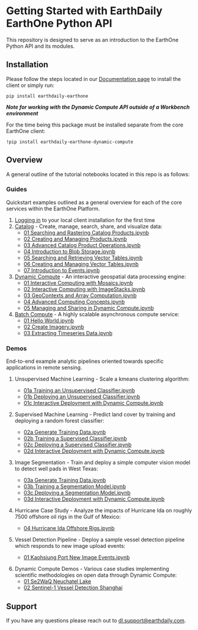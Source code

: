 # Getting Started with EarthDaily EarthOne Python API

This repository is designed to serve as an introduction to the EarthOne Python API and its modules.

## Installation

Please follow the steps located in our [Documentation page](https://docs.earthone.earthdaily.com/installation.html) to install the client or simply run:

    pip install earthdaily-earthone

**_Note for working with the Dynamic Compute API outside of a Workbench environment_**

For the time being this package must be installed separate from the core EarthOne client:

    !pip install earthdaily-earthone-dynamic-compute

## Overview

A general outline of the tutorial notebooks located in this repo is as follows:

### Guides

Quickstart examples outlined as a general overview for each of the core services within the EarthOne Platform.

1. [Logging in](guides/01%20Logging%20In.ipynb) to your local client installation for the first time
2. [Catalog](https://docs.descarteslabs.com/descarteslabs/catalog/readme.html) - Create, manage, search, share, and visualize data:
   - [01 Searching and Rastering Catalog Products.ipynb](guides/catalog/01%20Searching%20and%20Rastering%20Catalog%20Products.ipynb)
   - [02 Creating and Managing Products.ipynb](guides/catalog/02%20Creating%20and%20Managing%20Products.ipynb)
   - [03 Advanced Catalog Product Operations.ipynb](guides/catalog/03%20Advanced%20Catalog%20Product%20Operations.ipynb)
   - [04 Introduction to Blob Storage.ipynb](guides/catalog/04%20Introduction%20to%20Blob%20Storage.ipynb)
   - [05 Searching and Retrieving Vector Tables.ipynb](guides/catalog/05%20Searching%20and%20Retrieving%20Vector%20Tables.ipynb)
   - [06 Creating and Managing Vector Tables.ipynb](guides/catalog/06%20Creating%20and%20Managing%20Vector%20Tables.ipynb)
   - [07 Introduction to Events.ipynb](guides/catalog/07%20Introduction%20to%20Events.ipynb)
3. [Dynamic Compute](https://docs.descarteslabs.com/api/dynamic-compute.html) - An interactive geospatial data processing engine:
   - [01 Interactive Computing with Mosaics.ipynb](guides/dynamic-compute/01%20Interactive%20Computing%20with%20Mosaics.ipynb)
   - [02 Interactive Computing with ImageStacks.ipynb](guides/dynamic-compute/02%20Interactive%20Computing%20with%20ImageStacks.ipynb)
   - [03 GeoContexts and Array Computation.ipynb](guides/dynamic-compute/03%20GeoContexts%20and%20Array%20Computation.ipynb)
   - [04 Advanced Computing Concepts.ipynb](guides/dynamic-compute/04%20Advanced%20Computing%20Concepts.ipynb)
   - [05 Managing and Sharing in Dynamic Compute.ipynb](guides/dynamic-compute/05%20Managing%20and%20Sharing%20in%20Dynamic%20Compute.ipynb)
4. [Batch Compute](https://docs.descarteslabs.com/descarteslabs/compute/readme.html) - A highly scalable asynchronous compute service:
   - [01 Hello World.ipynb](guides/batch-compute/01%20Hello%20World.ipynb)
   - [02 Create Imagery.ipynb](guides/batch-compute/02%20Create%20Imagery.ipynb)
   - [03 Extracting Timeseries Data.ipynb](guides/batch-compute/03%20Extracting%20Timeseries%20Data.ipynb)

### Demos

End-to-end example analytic pipelines oriented towards specific applications in remote sensing.

1. Unsupervised Machine Learning - Scale a kmeans clustering algorithm:
   - [01a Training an Unsupervised Classifier.ipynb](demos/01%20Unsupervised%20Classification/01a%20Training%20an%20Unsupervised%20Classifier.ipynb)
   - [01b Deploying an Unsupervised Classifier.ipynb](demos/01%20Unsupervised%20Classification/01b%20Deploying%20an%20Unsupervised%20Classifier.ipynb)
   - [01c Interactive Deployment with Dynamic Compute.ipynb](demos/01%20Unsupervised%20Classification/01c%20Interactive%20Deployment%20with%20Dynamic%20Compute.ipynb)
2. Supervised Machine Learning - Predict land cover by training and deploying a random forest classifier:

   - [02a Generate Training Data.ipynb](demos/02%20Supervised%20Classification/02a%20Generate%20Training%20Data.ipynb)
   - [02b Training a Supervised Classifier.ipynb](demos/02%20Supervised%20Classification/02b%20Training%20a%20Supervised%20Classifier.ipynb)
   - [02c Deploying a Supervised Classifier.ipynb](demos/02%20Supervised%20Classification/02c%20Deploying%20a%20Supervised%20Classifier.ipynb)
   - [02d Interactive Deployment with Dynamic Compute.ipynb](demos/02%20Supervised%20Classification/02d%20Interactive%20Deployment%20with%20Dynamic%20Compute.ipynb)

3. Image Segmentation - Train and deploy a simple computer vision model to detect well pads in West Texas:

   - [03a Generate Training Data.ipynb](demos/03%20Image%20Segmentation/03a%20Generate%20Training%20Data.ipynb)
   - [03b Training a Segmentation Model.ipynb](demos/03%20Image%20Segmentation/03b%20Training%20a%20Segmentation%20Model.ipynb)
   - [03c Deploying a Segmentation Model.ipynb](demos/03%20Image%20Segmentation/03c%20Deploying%20a%20Segmentation%20Model.ipynb)
   - [03d Interactive Deployment with Dynamic Compute.ipynb](demos/03%20Image%20Segmentation/03d%20Interactive%20Deployment%20with%20Dynamic%20Compute.ipynb)

4. Hurricane Case Study - Analyze the impacts of Hurricane Ida on roughly 7500 offshore oil rigs in the Gulf of Mexico:
   - [04 Hurricane Ida Offshore Rigs.ipynb](demos/04%20Hurricane%20Ida%20Case%20Study/04%20Hurricane%20Ida%20Offshore%20Rigs.ipynb)
   
5. Vessel Detection Pipeline - Deploy a sample vessel detection pipeline which responds to new image upload events:
    - [01 Kaohsiung Port New Image Events.ipynb](demos/05%20Vessel%20Detection%20Pipeline/01%20Kaohsiung%20Port%20New%20Image%20Events.ipynb)
<!--     - [02 Alang Shipbreaking Yard Daily Monitoring.ipynb](demos/05%20Vessel%20Detection%20Pipeline/02%20Alang%20Shipbreaking%20Yard%20Daily%20Monitoring.ipynb) -->

6. Dynamic Compute Demos - Various case studies implementing scientific methodologies on open data through Dynamic Compute:
    - [01 Se2WaQ Neuchatel Lake](demos/Dynamic%20Compute%20Demos/01%20Se2WaQ%20Neuchatel%20Lake.ipynb)
    - [02 Sentinel-1 Vessel Detection Shanghai](demos/Dynamic%20Compute%20Demos/02%20Sentinel-1%20Vessel%20Detection%20Shanghai.ipynb)
    
## Support

If you have any questions please reach out to [dl.support@earthdaily.com](dl.support@earthdaily.com).
